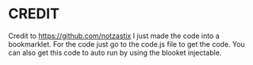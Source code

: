 # CREDIT
Credit to https://github.com/notzastix I just made the code into a bookmarklet.  For the code just go to the code.js file to get the code.  You can also get this code to auto run by using the blooket injectable.
